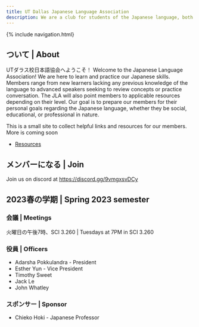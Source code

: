 ```yaml
---
title: UT Dallas Japanese Language Association
description: We are a club for students of the Japanese language, both in classes and in self study.
---
```


{% include navigation.html}

## ついて | About

UTダラス校日本語協会へようこそ！ Welcome to the Japanese Language Association! We are here to learn and practice our Japanese skills. Members range from new learners lacking any previous knowledge of the language to advanced speakers seeking to review concepts or practice conversation. The JLA will also point members to applicable resources depending on their level. Our goal is to prepare our members for their personal goals regarding the Japanese language, whether they be social, educational, or professional in nature.

This is a small site to collect helpful links and resources for our members. More is coming soon

- [Resources](resources/index.md)

## メンバーになる | Join
Join us on discord at <https://discord.gg/9vmgxsvDCy>

## 2023春の学期 | Spring 2023 semester

### 会議 | Meetings
火曜日の午後7時、SCI 3.260 | Tuesdays at 7PM in SCI 3.260

### 役員 | Officers
* Adarsha Pokkulandra - President
* Esther Yun - Vice President
* Timothy Sweet
* Jack Le
* John Whatley

### スポンサー | Sponsor
* Chieko Hoki - Japanese Professor
